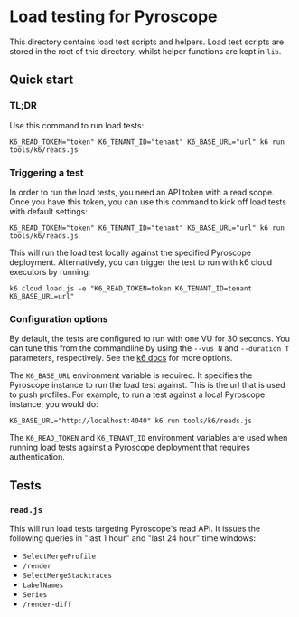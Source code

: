 # Load testing for Pyroscope

This directory contains load test scripts and helpers. Load test scripts are stored in the root of this directory, whilst helper functions are kept in `lib`.

## Quick start

### TL;DR

Use this command to run load tests:

```
K6_READ_TOKEN="token" K6_TENANT_ID="tenant" K6_BASE_URL="url" k6 run tools/k6/reads.js
```

### Triggering a test

In order to run the load tests, you need an API token with a read scope. Once you have this token, you can use this command to kick off load tests with default settings:

```
K6_READ_TOKEN="token" K6_TENANT_ID="tenant" K6_BASE_URL="url" k6 run tools/k6/reads.js
```

This will run the load test locally against the specified Pyroscope deployment. Alternatively, you can trigger the test to run with k6 cloud executors by running:

```
k6 cloud load.js -e "K6_READ_TOKEN=token K6_TENANT_ID=tenant K6_BASE_URL=url"
```

### Configuration options

By default, the tests are configured to run with one VU for 30 seconds. You can tune this from the commandline by using the `--vus N` and `--duration T` parameters, respectively. See the [k6 docs](https://k6.io/docs/using-k6/k6-options/reference/) for more options.

The `K6_BASE_URL` environment variable is required. It specifies the Pyroscope instance to run the load test against. This is the url that is used to push profiles. For example, to run a test against a local Pyroscope instance, you would do:

```
K6_BASE_URL="http://localhost:4040" k6 run tools/k6/reads.js
```

The `K6_READ_TOKEN` and `K6_TENANT_ID` environment variables are used when running load tests against a Pyroscope deployment that requires authentication.

## Tests

### `read.js`

This will run load tests targeting Pyroscope's read API. It issues the following queries in "last 1 hour" and "last 24 hour" time windows:

- `SelectMergeProfile`
- `/render`
- `SelectMergeStacktraces`
- `LabelNames`
- `Series`
- `/render-diff`

